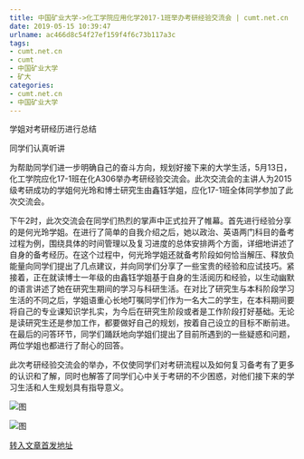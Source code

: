 ```yaml
---
title: 中国矿业大学->化工学院应用化学2017-1班举办考研经验交流会 | cumt.net.cn
date: 2019-05-15 10:39:47
urlname: ac466d8c54f27ef159f4f6c73b117a3c
tags: 
- cumt.net.cn
- cumt
- 中国矿业大学
- 矿大
categories:
- cumt.net.cn
- 中国矿业大学
---
```



学姐对考研经历进行总结

同学们认真听讲

为帮助同学们进一步明确自己的奋斗方向，规划好接下来的大学生活，5月13日，化工学院应化17-1班在化A306举办考研经验交流会。此次交流会的主讲人为2015级考研成功的学姐何光玲和博士研究生由鑫钰学姐，应化17-1班全体同学参加了此次交流会。

下午2时，此次交流会在同学们热烈的掌声中正式拉开了帷幕。首先进行经验分享的是何光玲学姐。在进行了简单的自我介绍之后，她以政治、英语两门科目的备考过程为例，围绕具体的时间管理以及复习进度的总体安排两个方面，详细地讲述了自身的备考经历。在这个过程中，何光玲学姐还就备考阶段如何恰当解压、释放负能量向同学们提出了几点建议，并向同学们分享了一些宝贵的经验和应试技巧。紧接着，正在就读博士一年级的由鑫钰学姐基于自身的生活阅历和经验，以生动幽默的语言讲述了她在研究生期间的学习与科研生活。在对比了研究生与本科阶段学习生活的不同之后，学姐语重心长地叮嘱同学们作为一名大二的学生，在本科期间要将自己的专业课知识学扎实，为今后在研究生阶段或者是工作阶段打好基础。无论是读研究生还是参加工作，都要做好自己的规划，按着自己设立的目标不断前进。在最后的问答环节，同学们踊跃地向学姐们提出了目前所遇到的一些疑惑和问题，两位学姐也都进行了耐心的回答。

此次考研经验交流会的举办，不仅使同学们对考研流程以及如何复习备考有了更多的认识和了解，同时也解答了同学们心中关于考研的不少困惑，对他们接下来的学习生活和人生规划具有指导意义。



![图](http://xwzx.cumt.edu.cn/_upload/article/images/36/68/45980fdc46868006c4b258e37d23/a0a965ae-1851-4af1-b2dd-07fe4056736f.jpg)

![图](http://xwzx.cumt.edu.cn/_upload/article/images/36/68/45980fdc46868006c4b258e37d23/cf6d4e2f-dadb-411a-8360-bccfa53ca1b9.jpg)

[转入文章首发地址](http://xwzx.cumt.edu.cn/02/10/c523a524816/page.htm)
